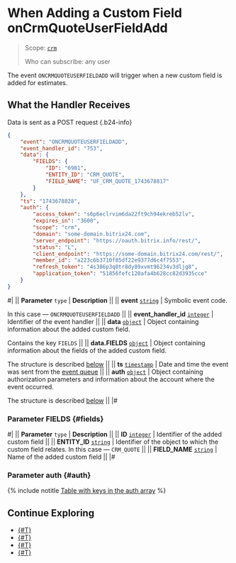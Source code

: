 # When Adding a Custom Field onCrmQuoteUserFieldAdd

> Scope: [`crm`](../../../../scopes/permissions.md)
>
> Who can subscribe: any user

The event `ONCRMQUOTEUSERFIELDADD` will trigger when a new custom field is added for estimates.

## What the Handler Receives

Data is sent as a POST request {.b24-info}

```json
{
    "event": "ONCRMQUOTEUSERFIELDADD",
    "event_handler_id": "753",
    "data": {
        "FIELDS": {
            "ID": "6981",
            "ENTITY_ID": "CRM_QUOTE",
            "FIELD_NAME": "UF_CRM_QUOTE_1743678817"
        }
    },
    "ts": "1743678828",
    "auth": {
        "access_token": "s6p6eclrvim6da22ft9ch94ekreb52lv",
        "expires_in": "3600",
        "scope": "crm",
        "domain": "some-domain.bitrix24.com",
        "server_endpoint": "https://oauth.bitrix.info/rest/",
        "status": "L",
        "client_endpoint": "https://some-domain.bitrix24.com/rest/",
        "member_id": "a223c6b3710f85df22e9377d6c4f7553",
        "refresh_token": "4s386p3q0tr8dy89xvmt96234v3dljg8",
        "application_token": "51856fefc120afa4b628cc82d3935cce"
    }
}
```

#|
|| **Parameter**
`type` | **Description** ||
|| **event**
[`string`](../../../../data-types.md) | Symbolic event code.

In this case — `ONCRMQUOTEUSERFIELDADD` ||
|| **event_handler_id**
[`integer`](../../../../data-types.md) | Identifier of the event handler ||
|| **data**
[`object`](../../../../data-types.md) | Object containing information about the added custom field.

Contains the key `FIELDS` ||
|| **data.FIELDS**
[`object`](../../../../data-types.md) | Object containing information about the fields of the added custom field.

The structure is described [below](#fields) ||
|| **ts**
[`timestamp`](../../../../data-types.md) | Date and time the event was sent from the [event queue](../../../../events/index.md) ||
|| **auth**
[`object`](../../../../data-types.md) | Object containing authorization parameters and information about the account where the event occurred.

The structure is described [below](#auth) ||
|#

### Parameter FIELDS {#fields}

#|
|| **Parameter**
`type` | **Description** ||
|| **ID**
[`integer`](../../../../data-types.md) | Identifier of the added custom field ||
|| **ENTITY_ID**
[`string`](../../../../data-types.md) | Identifier of the object to which the custom field relates. In this case — `CRM_QUOTE` ||
|| **FIELD_NAME**
[`string`](../../../../data-types.md) | Name of the added custom field ||
|#

### Parameter auth {#auth}

{% include notitle [Table with keys in the auth array](../../../../../_includes/auth-params-in-events.md) %}

## Continue Exploring

- [{#T}](../../../../events/index.md)
- [{#T}](../../../../events/event-bind.md)
- [{#T}](./on-crm-quote-user-field-update.md)
- [{#T}](./on-crm-quote-user-field-delete.md)